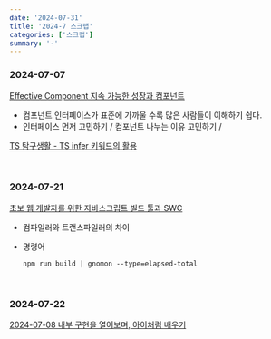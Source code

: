 ```yaml
---
date: '2024-07-31'
title: '2024-7 스크랩'
categories: ['스크랩']
summary: '-'
---
```


### 2024-07-07

[Effective Component 지속 가능한 성장과 컴포넌트](https://youtu.be/fR8tsJ2r7Eg?si=yrCd0HKMne43WzMg)

- 컴포넌트 인터페이스가 표준에 가까울 수록 많은 사람들이 이해하기 쉽다.
- 인터페이스 먼저 고민하기 / 컴포넌트 나누는 이유 고민하기 /

[TS 탐구생활 - TS infer 키워드의 활용](https://witch.work/posts/typescript-infer-usage)

<br/>

### 2024-07-21

[초보 웹 개발자를 위한 자바스크립트 빌드 툴과 SWC](https://fe-developers.kakaoent.com/2022/220217-learn-babel-terser-swc/)

- 컴파일러와 트랜스파일러의 차이

* 명령어

  ```
  npm run build | gnomon --type=elapsed-total
  ```

<br/>

### 2024-07-22

[2024-07-08 내부 구현을 열어보며, 아이처럼 배우기](https://saengmotmi.netlify.app/article/learning-like-a-child/)
